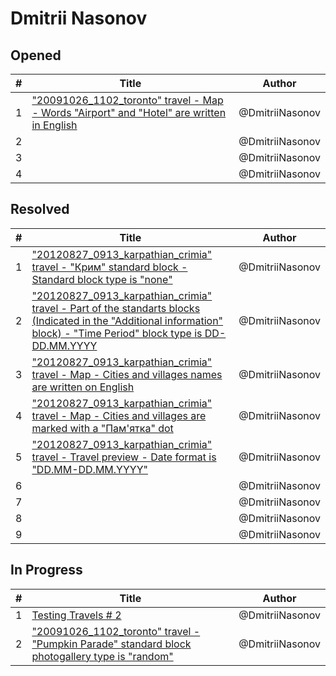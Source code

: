 # Dmitrii Nasonov

## Opened

| #   | Title | Author
| --- | ---   | ----
| 1   | ["20091026_1102_toronto" travel - Map - Words "Airport" and "Hotel" are written in English](https://github.com/scholokov/long-travel-2/issues/5203)  | @DmitriiNasonov
| 2   | []()  | @DmitriiNasonov
| 3   | []()  | @DmitriiNasonov
| 4   | []() | @DmitriiNasonov


## Resolved
| #   | Title | Author
| --- | ---   | ----
| 1   | ["20120827_0913_karpathian_crimia" travel - "Крим" standard block - Standard block type is "none"](https://github.com/scholokov/long-travel-2/issues/5187)  | @DmitriiNasonov
| 2   | ["20120827_0913_karpathian_crimia" travel - Part of the standarts blocks (Indicated in the "Additional information" block) - "Time Period" block type is DD-DD.MM.YYYY](https://github.com/scholokov/long-travel-2/issues/5186)  | @DmitriiNasonov
| 3   | ["20120827_0913_karpathian_crimia" travel - Map - Cities and villages names are written on English](https://github.com/scholokov/long-travel-2/issues/5184)  | @DmitriiNasonov
| 4   | ["20120827_0913_karpathian_crimia" travel - Map - Cities and villages are marked with a "Пам'ятка" dot](https://github.com/scholokov/long-travel-2/issues/5183)  | @DmitriiNasonov
| 5   | ["20120827_0913_karpathian_crimia" travel - Travel preview - Date format is "DD.MM-DD.MM.YYYY"](https://github.com/scholokov/long-travel-2/issues/5182)  | @DmitriiNasonov
| 6   | []()  | @DmitriiNasonov
| 7   | []()  | @DmitriiNasonov
| 8   | []()  | @DmitriiNasonov
| 9   | []()  | @DmitriiNasonov


## In Progress
| #   | Title | Author
| --- | ---   | ----
| 1   | [Testing Travels # 2](https://github.com/scholokov/long-travel-2/issues/5128)  | @DmitriiNasonov
| 2   |["20091026_1102_toronto" travel - "Pumpkin Parade" standard block photogallery type is "random"](https://github.com/scholokov/long-travel-2/issues/5181)  | @DmitriiNasonov
